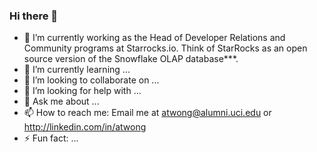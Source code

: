 ### Hi there 👋

- 🔭 I’m currently working as the Head of Developer Relations and Community programs at Starrocks.io.  Think of StarRocks as an open source version of the Snowflake OLAP database***.
- 🌱 I’m currently learning ...
- 👯 I’m looking to collaborate on ...
- 🤔 I’m looking for help with ...
- 💬 Ask me about ...
- 📫 How to reach me: Email me at atwong@alumni.uci.edu or http://linkedin.com/in/atwong
- ⚡ Fun fact: ...
  
